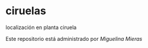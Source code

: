 # ciruelas
localización en planta ciruela

Este repositorio está administrado por *Miguelina Mieras*
